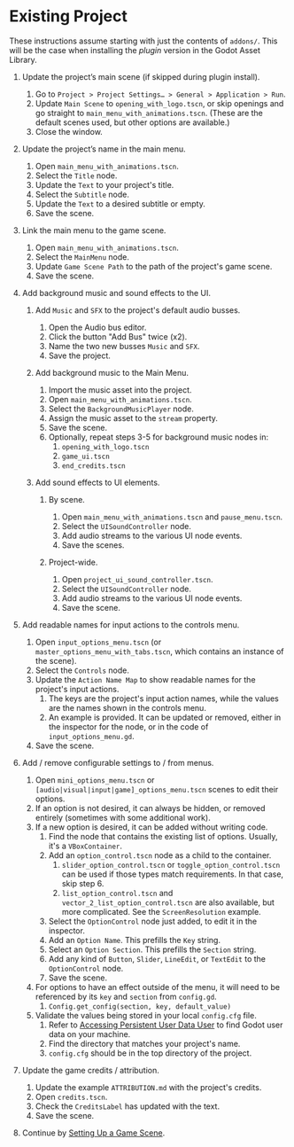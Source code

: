 # Existing Project

These instructions assume starting with just the contents of `addons/`. This will be the case when installing the *plugin* version in the Godot Asset Library.


1.  Update the project’s main scene (if skipped during plugin install).
	 

	 1.  Go to `Project > Project Settings… > General > Application > Run`.
	 2.  Update `Main Scene` to `opening_with_logo.tscn`, or skip openings and go straight to `main_menu_with_animations.tscn`. (These are the default scenes used, but other options are available.)
	 3.  Close the window.
	 

2.  Update the project’s name in the main menu.
	 

	 1.  Open `main_menu_with_animations.tscn`.
	 2.  Select the `Title` node.
	 3.  Update the `Text` to your project's title.
	 4.  Select the `Subtitle` node.
	 5.  Update the `Text` to a desired subtitle or empty.
	 6.  Save the scene.
	 

3.  Link the main menu to the game scene.
	 

	 1.  Open `main_menu_with_animations.tscn`.
	 2.  Select the `MainMenu` node.
	 3.  Update `Game Scene Path` to the path of the project's game scene.
	 4.  Save the scene.
	 

4.  Add background music and sound effects to the UI.

	 1.  Add `Music` and `SFX` to the project's default audio busses.

		  1.  Open the Audio bus editor.
		  2.  Click the button "Add Bus" twice (x2).
		  3.  Name the two new busses `Music` and `SFX`.
		  4.  Save the project.

	 2.  Add background music to the Main Menu.

		  1.  Import the music asset into the project.
		  2.  Open `main_menu_with_animations.tscn`.
		  3.  Select the `BackgroundMusicPlayer` node.
		  4.  Assign the music asset to the `stream` property.
		  5.  Save the scene.
		  6.  Optionally, repeat steps 3-5 for background music nodes in:
				1.  `opening_with_logo.tscn`
				2.  `game_ui.tscn`
				3.  `end_credits.tscn`


	 3.  Add sound effects to UI elements.

		  1.  By scene.


				1.  Open `main_menu_with_animations.tscn` and `pause_menu.tscn`.
				2.  Select the `UISoundController` node.
				3.  Add audio streams to the various UI node events.
				4.  Save the scenes.  


		  2.  Project-wide.


				1.  Open `project_ui_sound_controller.tscn`.
				2.  Select the `UISoundController` node.
				3.  Add audio streams to the various UI node events.
				4.  Save the scene.  


5.  Add readable names for input actions to the controls menu.
	 

	 1.  Open `input_options_menu.tscn` (or `master_options_menu_with_tabs.tscn`, which contains an instance of the scene).
	 2.  Select the `Controls` node.
	 3.  Update the `Action Name Map` to show readable names for the project's input actions.  
		  1.  The keys are the project's input action names, while the values are the names shown in the controls menu.  
		  2.  An example is provided. It can be updated or removed, either in the inspector for the node, or in the code of `input_options_menu.gd`.  
	 4.  Save the scene.  


6.  Add / remove configurable settings to / from menus.
	 

	 1.  Open `mini_options_menu.tscn` or `[audio|visual|input|game]_options_menu.tscn` scenes to edit their options.
	 2.  If an option is not desired, it can always be hidden, or removed entirely (sometimes with some additional work).
	 3.  If a new option is desired, it can be added without writing code.
		  1.  Find the node that contains the existing list of options. Usually, it's a `VBoxContainer`.
		  2.  Add an `option_control.tscn` node as a child to the container.
				1.  `slider_option_control.tscn` or `toggle_option_control.tscn` can be used if those types match requirements. In that case, skip step 6.
				2.  `list_option_control.tscn` and `vector_2_list_option_control.tscn` are also available, but more complicated. See the `ScreenResolution` example.
		  3.  Select the `OptionControl` node just added, to edit it in the inspector.
		  4.  Add an `Option Name`. This prefills the `Key` string.
		  5.  Select an `Option Section`. This prefills the `Section` string.
		  6.  Add any kind of `Button`, `Slider`, `LineEdit`, or `TextEdit` to the `OptionControl` node.
		  7.  Save the scene.
	 4.  For options to have an effect outside of the menu, it will need to be referenced by its `key` and `section` from `config.gd`.
		  1.  `Config.get_config(section, key, default_value)`
	 5.  Validate the values being stored in your local `config.cfg` file.
		  1.  Refer to [Accessing Persistent User Data User](https://docs.godotengine.org/en/stable/tutorials/io/data_paths.html#accessing-persistent-user-data-user) to find Godot user data on your machine.
		  2.  Find the directory that matches your project's name.  
		  3.  `config.cfg` should be in the top directory of the project.


7.  Update the game credits / attribution.
	 

	 1.  Update the example `ATTRIBUTION.md` with the project's credits.
	 2.  Open `credits.tscn`.
	 3.  Check the `CreditsLabel` has updated with the text.
	 4.  Save the scene.


8.  Continue by [Setting Up a Game Scene](/addons/maaacks_game_template/docs/GameSceneSetup.md).  
